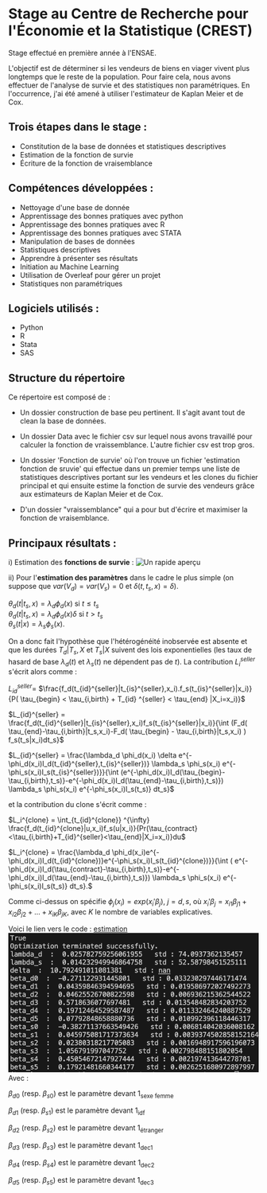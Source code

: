 # Stage au Centre de Recherche pour l'Économie et la Statistique (CREST)

Stage effectué en première année à l'ENSAE.

L'objectif est de déterminer si les vendeurs de biens en viager vivent plus longtemps que le reste de la population. 
Pour faire cela, nous avons effectuer de l'analyse de survie et des statistiques non paramétriques. En l'occurrence, j'ai été amené à utiliser l'estimateur de Kaplan Meier et de Cox. 

## Trois étapes dans le stage : 
- Constitution de la base de données et statistiques descriptives 
- Estimation de la fonction de survie 
- Écriture de la fonction de vraisemblance 

## Compétences développées :  
- Nettoyage d'une base de donnée
- Apprentissage des bonnes pratiques avec python
- Apprentissage des bonnes pratiques avec R
- Apprentissage des bonnes pratiques avec STATA
- Manipulation de bases de données
- Statistiques descriptives
- Apprendre à présenter ses résultats
- Initiation au Machine Learning
- Utilisation de Overleaf pour gérer un projet
- Statistiques non paramétriques 

## Logiciels utilisés : 
- Python 
- R 
- Stata
- SAS 

## Structure du répertoire
Ce répertoire est composé de : 

- Un dossier construction de base peu pertinent. Il s'agit avant tout de clean la base de données. 

- Un dossier Data avec le fichier csv sur lequel nous avons travaillé pour calculer la fonction de vraissemblance. L'autre fichier csv est trop gros. 

- Un dossier 'Fonction de survie' où l'on trouve un fichier 'estimation fonction de sruvie' qui effectue dans un premier temps une liste de statistiques descriptives portant sur les vendeurs et les clones du fichier principal et qui ensuite estime la fonction de survie des vendeurs grâce aux estimateurs de Kaplan Meier et de Cox. 

- D'un dossier "vraissemblance" qui a pour but d'écrire et maximiser la fonction de vraisemblance.

## Principaux résultats : 
i) Estimation des **fonctions de survie** : 
<picture>
 <source media="(prefers-color-scheme: dark)" srcset="https://github.com/AugustinCablant/Estimation-non-param-trique-et-mod-les-de-survie/blob/main/Fonction%20de%20survie/R%C3%A9sultats/survival_function.png">
 <source media="(prefers-color-scheme: light)" srcset="https://github.com/AugustinCablant/Estimation-non-param-trique-et-mod-les-de-survie/blob/main/Fonction%20de%20survie/R%C3%A9sultats/survival_function.png">
 <img alt="Un rapide aperçu" src="https://github.com/AugustinCablant/Estimation-non-param-trique-et-mod-les-de-survie/blob/main/Fonction%20de%20survie/R%C3%A9sultats/survival_function.png">
</picture>

ii) Pour l'**estimation des paramètres** dans le cadre le plus simple (on suppose que $var(V_d)=var(V_s)=0$ et $\delta(t,t_s,x)=\delta$). <br>

$\theta_d(t|t_s,x)= \lambda_d \phi_d(x)$ si  $t \le t_s$ <br>
$\theta_d(t|t_s,x)= \lambda_d \phi_d(x) \delta$ si $t >t_s$ <br>
$\theta_s(t|x)=\lambda_s \phi_s(x).$

On a donc fait l'hypothèse que l'hétérogénéité inobservée est absente et que les durées $T_d|T_s,X$ et $T_s|X$ suivent des lois exponentielles (les taux de hasard de base $\lambda_d(t)$ et $\lambda_s(t)$ ne dépendent pas de $t$). La contribution $L_i^{seller}$ s'écrit alors comme : 

$L_{id}^{seller} =$ $\frac{f_d(t_{id}^{seller}|t_{is}^{seller},x_i).f_s(t_{is}^{seller}|x_i)}{P( \tau_{begin} < \tau_{i,birth} + T_{id} ^{seller} < 
 \tau_{end} |X_i=x_i)}$ 

$L_{id}^{seller} = \frac{f_d(t_{id}^{seller}|t_{is}^{seller},x_i)f_s(t_{is}^{seller}|x_i)}{\int (F_d( \tau_{end}-\tau_{i,birth}|t_s,x_i)-F_d( \tau_{begin} - \tau_{i,birth}|t_s,x_i) ) f_s(t_s|x_i)dt_s}$ 

$L_{id}^{seller} = \frac{\lambda_d \phi_d(x_i) \delta e^{-\phi_d(x_i)I_d(t_{id}^{seller},t_{is}^{seller})} \lambda_s \phi_s(x_i) e^{-\phi_s(x_i)I_s(t_{is}^{seller})}}{\int (e^{-\phi_d(x_i)I_d(\tau_{begin}-\tau_{i,birth},t_s)}-e^{-\phi_d(x_i)I_d(\tau_{end}-\tau_{i,birth},t_s)}) \lambda_s \phi_s(x_i) e^{-\phi_s(x_i)I_s(t_s)} dt_s}$ 

et la contribution du clone s'écrit comme :

$L_i^{clone} = \int_{t_{id}^{clone}} ^{\infty} \frac{f_d(t_{id}^{clone}|u,x_i)f_s(u|x_i)}{Pr(\tau_{contract}<\tau_{i,birth}+T_{id}^{seller}<\tau_{end}|X_i=x_i)}du$ 

$L_i^{clone} = \frac{\lambda_d \phi_d(x_i)e^{-\phi_d(x_i)I_d(t_{id}^{clone})}e^{-\phi_s(x_i)I_s(t_{id}^{clone})}}{\int ( e^{-\phi_d(x_i)I_d(\tau_{contract}-\tau_{i,birth},t_s)}-e^{-\phi_d(x_i)I_d(\tau_{end}-\tau_{i,birth},t_s)}) \lambda_s \phi_s(x_i) e^{-\phi_s(x_i)I_s(t_s)} dt_s}.$

Comme ci-dessus on spécifie $\phi_j(x_i)=exp(x_i'\beta_j)$, $j=d,s$, où $x_i'\beta_j=x_{i1}\beta_{j1}+x_{i2}\beta_{j2}+ ...+x_{iK}\beta_{jK}$, avec $K$ le nombre de variables explicatives.

Voici le lien vers le code : [estimation](https://github.com/AugustinCablant/Estimation-non-param-trique-et-mod-les-de-survie/blob/main/Vraisemblance/vraisemblance_mod%C3%A8le_simple.py) 
<picture>
 <source media="(prefers-color-scheme: dark)" srcset="https://github.com/AugustinCablant/Estimation-non-param-trique-et-mod-les-de-survie/blob/main/Vraisemblance/resultats.png">
 <source media="(prefers-color-scheme: light)" srcset="https://github.com/AugustinCablant/Estimation-non-param-trique-et-mod-les-de-survie/blob/main/Vraisemblance/resultats.png">
 <img alt="Un rapide aperçu" src="https://github.com/AugustinCablant/Estimation-non-param-trique-et-mod-les-de-survie/blob/main/Vraisemblance/resultats.png">
</picture>
Avec : 

$\beta _{d0}$ (resp. $\beta _{s0}$) est le paramètre devant $1 _{\text{sexe femme}}$  

$\beta _{d1}$ (resp. $\beta _{s1}$) est le paramètre devant $1 _{\text{idf}}$ 

$\beta _{d2}$ (resp. $\beta _{s2}$) est le paramètre devant $1 _{\text{étranger}}$ 

$\beta _{d3}$ (resp. $\beta _{s3}$) est le paramètre devant $1 _{\text{dec1}}$ 

$\beta _{d4}$ (resp. $\beta _{s4}$) est le paramètre devant $1 _{\text{dec2}}$ 

$\beta _{d5}$ (resp. $\beta _{s5}$) est le paramètre devant $1 _{\text{dec3}}$ 

